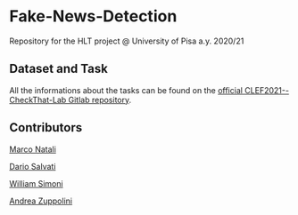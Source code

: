 # Fake-News-Detection
Repository for the HLT project @ University of  Pisa a.y. 2020/21


## Dataset and Task
All the informations about the tasks can be found on the [official CLEF2021--CheckThat-Lab Gitlab repository](https://gitlab.com/checkthat_lab/clef2021-checkthat-lab).

## Contributors
[Marco Natali](m.natali10@studenti.unipi.it)

[Dario Salvati](d.salvati2@studenti.unipi.it)

[William Simoni](w.simoni@studenti.unipi.it)

[Andrea Zuppolini](a.zuppolini@studenti.unipi.it)
